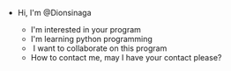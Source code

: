 - Hi, I'm @Dionsinaga
  - I'm interested in your program
  - I'm learning python programming
  - ️ I want to collaborate on this program
  - How to contact me, may I have your contact please?

  <!---
  Dionsinaga/Dionsinaga is a dedicated repository because `README.md` (this file) appears in your GitHub profile.
  You can click the Preview link to see your changes.
  --->
